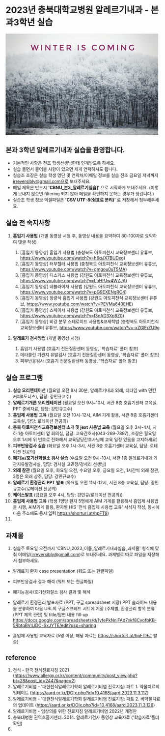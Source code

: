 # 2023년 충북대학교병원 알레르기내과 - 본과3학년 실습

![Winter_is_coming](./img/Winter_is_coming.png)

## 본과 3학년  알레르기내과 실습을 환영합니다. 

- 기본적인 사항은 전조 학생선생님한테 인계받도록 하세요. 
- 실습 돌면서 물어볼 사항이 있으면 제게 연락하셔도 됩니다.
- 실습조 조장은 실습 학생 명단 및 연락처/이메일 정보를 실습 전조 금요일 저녁까지 irreversibly@gmail.com으로 보내주세요.
- 메일 제목은 반드시 **'CBNU_본3_알레르기실습]'** 으로 시작하게 보내주세요. (이렇게 보내지 않으면 filtering 되지 않아 메일을 확인하지 못하는 경우가 생깁니다.)
- 실습조 학생 정보 엑셀파일은 **'CSV UTF-8(쉼표로 분리)'** 로 저장해서 첨부해주세요. 

## 실습 전 숙지사항
1. **흡입기 사용법** (개별 동영상 시청 후, 동영상 내용을 요약하여 80-100자로 요약하여 댓글 작성) 
   1) [흡입기 동영상] 흡입기 사용법 (충청북도 아토피천시 교육정보센터 유튜브, https://www.youtube.com/watch?v=h6qJX7BUDxg)
   2) [흡입기 동영상] 터부헬러 사용법 (충청북도 아토피천식 교육정보센터 유튜브, https://www.youtube.com/watch?v=qmgou0uT5MA)
   3) [흡입기 동영상] 디스커스 사용법 (강원도 아토피천식 교육정보센터 유튜브, https://www.youtube.com/watch?v=LbHPJw4WZJA)
   4) [흡입기 동영상] 네뷸라이저 사용법 (강원도 아토피천식 교육정보센터 유튜브, https://www.youtube.com/watch?v=pG9EXENgRC4)
   5) [흡입기 동영상] 정량식 흡입기 사용법 (강원도 아토피천식 교육정보센터 유튜브, https://www.youtube.com/watch?v=PEVMa640EHE)
   6) [흡입기 동영상] 스페이서 사용법 (강원도 아토피천식 교육정보센터 유튜브, https://www.youtube.com/watch?v=I3nAD3Xp8Z0)
   7) [흡입기 동영상] 비강 분무 스테로이드 사용법&코세척법 (충청북도 아토피천식 교육정보센터 유튜브, https://www.youtube.com/watch?v=-xZGlErZU9g
  
2. **알레르기 검사방법** (개별 동영상 시청)
   1) 흡입기 사용법 (호흡기 전문질환센터 동영상, '학습자료' 폴더 참조)
   2) 메타콜린 기관지 유발검사 (호흡기 전문질환센터 동영상, '학습자료' 폴더 참조)
   3) 피부반응검사 (호흡기 전문질환센터 동영상, '학습자료' 폴더 참조)

## 실습 프로그램
1. **실습 오리엔테이션** (월요일 오전 8시 30분, 알레르기내과 외래, 티타임 with 던킨 커피&도너츠), 담당: 강민규교수)
2. **알레르기개론 오리엔테이션** (월요일 오전 9시~10시, 서관 8층 호흡기센터 교육실, PPT 준비자료, 담당: 강민규교수)
3. **흡입제 사용법 교육** (월요일 오전 10시-12시, AIM 기계 활용, 서관 8층 호흡기센터 교육실, 담당: 로테이션 전공의)
4. **충북 아토피천식교육정보센터 소개 및 jext 사용법 교육** (월요일 오후 3시-4시, 지하 1층 아토피센터 옆 회의실, 담당: 교육간호사(043-269-7897), 조장은 월요일 오후 1시에 위 번호로 전화해서 교육담당간호사님께 교육 일정 있음을 고지하세요)
5. **피부반응검사 실습** (화요일 오후 1시-3시, 서관 8층 호흡기센터 교육실, 담당: 로테이션 전공의) 
6. **폐기능/호기산화질소 검사 실습** (수요일 오전 9시-10시, 서관 1층 알레르기내과 기관지유발검사실, 담당: 검사실 고민정/강세리 선생님) 
7. **외래 참관** (월요일 오후, 화요일 오전, 수요일 오후, 금요일 오전, 1시간씩 외래 참관, 3명은 외래 상주, 담당: 강민규교수)
8. **알레르기 환경관리 PPT 발표** (목요일 오전 11시-12시, 서관 8층 교육실, 담당: 강민규교수/로테이션 전공의) 
9. **케이스발표** (금요일 오후 4시, 담당: 강민규/로테이션 전공의)) 
10. **흡입제 사용법 교육** (학생 1명당 환자 5명에게 AIM 기계를 활용해서 흡입제 사용법을 시행, AIM기계 활용, 환자별 HIS '천식 흡입제 사용법 교육' 서식지 작성, 동시에 다음 주소에도 동시 입력 https://shorturl.at/hpFT9)
11. 
## 과제물
1. 실습주 토요일 오전까지  'CBNU_2023_이름_알레르기내과실습_과제물' 형식에 맞춰 이메일(irreversibly@gmail.com)로 보내주세요. 과제별로 따로 파일을 저장해서 첨부하세요.   

- 알레르기 환자 case presentation (워드 또는 한글파일)
- 피부반응검사 결과 해석 (워드 또는 한글파일)
- 폐기능검사/호기산화질소 검사 결과 및 해석
- 알레르기 환경관리 발표자료 (PPT, 구글 spreadsheet 저장)
  PPT 슬라이드 내용을 분류하여 다음 URL의 구글스프레드 시트에 저장 (주제별, 환경관리 항목 분류 (PPT 제목 관련) 및 title/답변 내용 fill-up
  https://docs.google.com/spreadsheets/d/1yfePkNnjFAd7xkf8CyofbKB-5RbtqBVlLiDO-SxJYTE/edit?usp=sharing

- 흡입제 사용법 교육자료 (5명 이상, 해당 자료는 https://shorturl.at/hpFT9로 발송)

## reference 
1. 천식 - 한국 천식진료지침 2021 (https://www.allergy.or.kr/content/community/post_view.php?bt=28&post_id=2447&page=2)
2. 알레르기비염 - '대한천식알레르기학회 알레르기비염 진료지침: 파트 1. 약물치료의 업데이트 (https://aard.or.kr/DOIx.php?id=10.4168/aard.2023.11.3.117)
3. 알레르기비염 - '대한천식알레르기학회 알레르기비염 진료지침: 파트 2. 비약물치료의 업데이트 (https://aard.or.kr/DOIx.php?id=10.4168/aard.2023.11.3.126)
4. 알레르기비염 - 임상의를 위한 진료지침 알레르기비염 2022년 개정판
5. 충북대병원 권역호흡기센터. 2014. 알레르기검사 동영상 교육자료 ('학습자료'폴더 확인)
6. 
